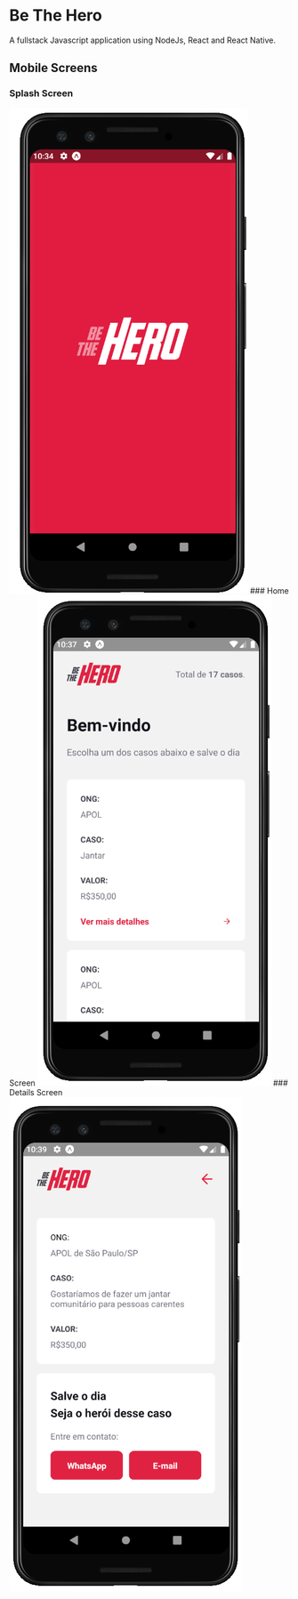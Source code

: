 # Be The Hero

A fullstack Javascript application using NodeJs, React and React Native.

## Mobile Screens
### Splash Screen
<img src="https://github.com/patlopes/be-the-hero/blob/master/readmeFiles/splash.PNG">
### Home Screen
<img src="https://github.com/patlopes/be-the-hero/blob/master/readmeFiles/homeMobile.PNG">
### Details Screen
<img src="https://github.com/patlopes/be-the-hero/blob/master/readmeFiles/details.PNG">
